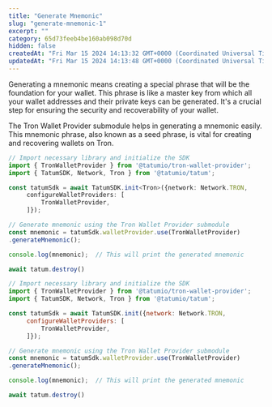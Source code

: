 ```yaml
---
title: "Generate Mnemonic"
slug: "generate-mnemonic-1"
excerpt: ""
category: 65d73feeb4be160ab098d70d
hidden: false
createdAt: "Fri Mar 15 2024 14:13:32 GMT+0000 (Coordinated Universal Time)"
updatedAt: "Fri Mar 15 2024 14:13:48 GMT+0000 (Coordinated Universal Time)"
---
```

Generating a mnemonic means creating a special phrase that will be the foundation for your wallet. This phrase is like a master key from which all your wallet addresses and their private keys can be generated. It's a crucial step for ensuring the security and recoverability of your wallet.

The Tron Wallet Provider submodule helps in generating a mnemonic easily. This mnemonic phrase, also known as a seed phrase, is vital for creating and recovering wallets on Tron.

```typescript
// Import necessary library and initialize the SDK
import { TronWalletProvider } from '@tatumio/tron-wallet-provider';
import { TatumSDK, Network, Tron } from '@tatumio/tatum';

const tatumSdk = await TatumSDK.init<Tron>({network: Network.TRON,
     configureWalletProviders: [
         TronWalletProvider,
     ]});

// Generate mnemonic using the Tron Wallet Provider submodule
const mnemonic = tatumSdk.walletProvider.use(TronWalletProvider)
.generateMnemonic();

console.log(mnemonic);  // This will print the generated mnemonic

await tatum.destroy()
```
```javascript
// Import necessary library and initialize the SDK
import { TronWalletProvider } from '@tatumio/tron-wallet-provider';
import { TatumSDK, Network, Tron } from '@tatumio/tatum';

const tatumSdk = await TatumSDK.init({network: Network.TRON,
     configureWalletProviders: [
         TronWalletProvider,
     ]});

// Generate mnemonic using the Tron Wallet Provider submodule
const mnemonic = tatumSdk.walletProvider.use(TronWalletProvider)
.generateMnemonic();

console.log(mnemonic);  // This will print the generated mnemonic

await tatum.destroy()
```
